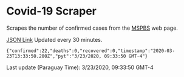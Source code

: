 # Covid-19 Scraper

Scrapes the number of confirmed cases from the [MSPBS](https://www.mspbs.gov.py/covid-19.php) web page.

[JSON Link](https://jmayalag.github.io/covid19-scrape/cases.json)
Updated every 30 minutes.
```
{"confirmed":22,"deaths":0,"recovered":0,"timestamp":"2020-03-23T13:33:50.200Z","pyt":"3/23/2020, 09:33:50 GMT-4"}
```
Last update (Paraguay Time): 3/23/2020, 09:33:50 GMT-4